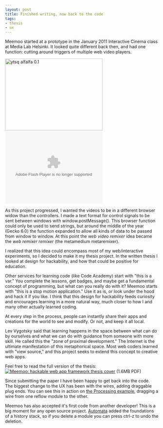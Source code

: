 ```yaml
--- 
layout: post
title: Finished writing, now back to the code
tags: 
- thesis
- ux
---
```


Meemoo started at a prototype in the January 2011 Interactive Cinema class at Media Lab Helsinki. It looked quite different back then, and had one function: cutting around triggers of multiple web video players.

<a href="http://www.flickr.com/photos/forresto/5353762681/" title="ytsq alfalfa 0.1 by fo.ol, on Flickr"><img src="http://farm6.staticflickr.com/5287/5353762681_c88925eb59_n.jpg" width="320" height="236" alt="ytsq alfalfa 0.1"></a><object type="application/x-shockwave-flash" width="320" height="240" data="http://www.flickr.com/apps/video/stewart.swf?v=109786" classid="clsid:D27CDB6E-AE6D-11cf-96B8-444553540000"> <param name="flashvars" value="intl_lang=en-us&photo_secret=7a5a844217&photo_id=5368822026"></param> <param name="movie" value="http://www.flickr.com/apps/video/stewart.swf?v=109786"></param> <param name="bgcolor" value="#000000"></param> <param name="allowFullScreen" value="true"></param><embed type="application/x-shockwave-flash" src="http://www.flickr.com/apps/video/stewart.swf?v=109786" bgcolor="#000000" allowfullscreen="true" flashvars="intl_lang=en-us&photo_secret=7a5a844217&photo_id=5368822026" height="240" width="320"></embed></object>

As this project progressed, I wanted the videos to be in a different browser widow than the controllers. I made a text format for control signals to be sent between windows with window.postMessage(). This browser function could only be used to send strings, but around the middle of the year (Gecko 6.0) the function expanded to allow all kinds of data to be passed from window to window. At this point the *web video remixer* idea became the *web remixer remixer* (the metamedium metaremixer).

I realized that this idea could encompass most of my web/interactive experiments, so I decided to make it my thesis project. In the written thesis I looked at design for hackability, and how that could be positive for education. 

Other services for learning code (like Code Academy) start with "this is a var." You complete the lessons, get badges, and maybe get a fundamental concept of programming, but what can you really do with it? Meemoo starts with "this is a stop motion application." Use it as is, or look under the hood and hack it if you like. I think that this design for hackability feeds curiosity and encourages learning in a more natural way, much closer to how I and many other actually learned coding.

At every step in the process, people can instantly share their apps and creations for the world to see and modify. Or not, and keep it all local.

Lev Vygotsky said that learning happens in the space between what can do by ourselves and what we can do with guidance from someone with more skill. He called this the "zone of proximal development." The Internet is the ultimate manifestation of this metaphorical space. Most web coders learned with "view source," and this project seeks to extend this concept to creative web apps.

Feel free to read the full version of the thesis:  
[![Meemoo: hackable web app framework thesis cover](http://meemoo.org/images/thesis-cover.png)](http://meemoo.org/files/ForrestOliphant-MeemooThesis-web.pdf) (1.6MB PDF)

Since submitting the paper I have been happy to get back into the code. The biggest change to the UX has been with the wires, adding draggable plug ends. You can see this in action on [the Processing example](http://meemoo.org/iframework/#/example/processing), dragging a wire from one reflow module to the other.

Meemoo has also accepted it's first code from another developer! This is a big moment for any open source project. [Automata](http://automata.cc/) added the foundations of a history stack, so if you delete a module you can press ctrl-z to undo the deletion.